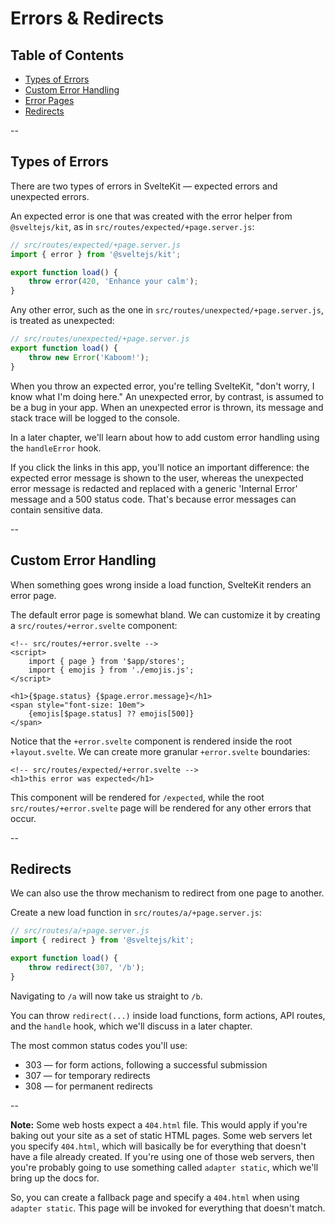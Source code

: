 # Errors & Redirects

## Table of Contents
- [Types of Errors](#types-of-errors)
- [Custom Error Handling](#custom-error-handling)
- [Error Pages](#error-pages)
- [Redirects](#redirects)

--

## Types of Errors

There are two types of errors in SvelteKit — expected errors and unexpected errors.

An expected error is one that was created with the error helper from `@sveltejs/kit`, as in `src/routes/expected/+page.server.js`:

```javascript
// src/routes/expected/+page.server.js
import { error } from '@sveltejs/kit';

export function load() {
    throw error(420, 'Enhance your calm');
}
```

Any other error, such as the one in `src/routes/unexpected/+page.server.js`, is treated as unexpected:

```javascript
// src/routes/unexpected/+page.server.js
export function load() {
    throw new Error('Kaboom!');
}
```

When you throw an expected error, you're telling SvelteKit, "don't worry, I know what I'm doing here." An unexpected error, by contrast, is assumed to be a bug in your app. When an unexpected error is thrown, its message and stack trace will be logged to the console.

In a later chapter, we'll learn about how to add custom error handling using the `handleError` hook.

If you click the links in this app, you'll notice an important difference: the expected error message is shown to the user, whereas the unexpected error message is redacted and replaced with a generic 'Internal Error' message and a 500 status code. That's because error messages can contain sensitive data.

--

## Custom Error Handling

When something goes wrong inside a load function, SvelteKit renders an error page.

The default error page is somewhat bland. We can customize it by creating a `src/routes/+error.svelte` component:

```svelte
<!-- src/routes/+error.svelte -->
<script>
    import { page } from '$app/stores';
    import { emojis } from './emojis.js';
</script>

<h1>{$page.status} {$page.error.message}</h1>
<span style="font-size: 10em">
    {emojis[$page.status] ?? emojis[500]}
</span>
```

Notice that the `+error.svelte` component is rendered inside the root `+layout.svelte`. We can create more granular `+error.svelte` boundaries:

```svelte
<!-- src/routes/expected/+error.svelte -->
<h1>this error was expected</h1>
```

This component will be rendered for `/expected`, while the root `src/routes/+error.svelte` page will be rendered for any other errors that occur.

--

## Redirects

We can also use the throw mechanism to redirect from one page to another.

Create a new load function in `src/routes/a/+page.server.js`:

```javascript
// src/routes/a/+page.server.js
import { redirect } from '@sveltejs/kit';

export function load() {
    throw redirect(307, '/b');
}
```

Navigating to `/a` will now take us straight to `/b`.

You can throw `redirect(...)` inside load functions, form actions, API routes, and the `handle` hook, which we'll discuss in a later chapter.

The most common status codes you'll use:

- 303 — for form actions, following a successful submission
- 307 — for temporary redirects
- 308 — for permanent redirects

--

**Note:** Some web hosts expect a `404.html` file. This would apply if you're baking out your site as a set of static HTML pages. Some web servers let you specify `404.html`, which will basically be for everything that doesn't have a file already created. If you're using one of those web servers, then you're probably going to use something called `adapter static`, which we'll bring up the docs for.

So, you can create a fallback page and specify a `404.html` when using `adapter static`. This page will be invoked for everything that doesn't match.